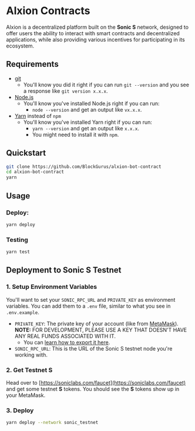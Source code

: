 # Alxion Contracts

Alxion is a decentralized platform built on the **Sonic S** network, designed to offer users the ability to interact with smart contracts and decentralized applications, while also providing various incentives for participating in its ecosystem.

## Requirements

- [git](https://git-scm.com/book/en/v2/Getting-Started-Installing-Git)
  - You'll know you did it right if you can run `git --version` and you see a response like `git version x.x.x`.
- [Node.js](https://nodejs.org/en/)
  - You'll know you've installed Node.js right if you can run:
    - `node --version` and get an output like `vx.x.x`.
- [Yarn](https://classic.yarnpkg.com/lang/en/docs/install/) instead of `npm`
  - You'll know you've installed Yarn right if you can run:
    - `yarn --version` and get an output like `x.x.x`.
    - You might need to install it with `npm`.

## Quickstart

```bash
git clone https://github.com/BlockGurus/alxion-bot-contract
cd alxion-bot-contract
yarn
```

## Usage

### Deploy:

```bash
yarn deploy
```

### Testing

```bash
yarn test
```

## Deployment to Sonic S Testnet

### 1. Setup Environment Variables

You'll want to set your `SONIC_RPC_URL` and `PRIVATE_KEY` as environment variables. You can add them to a `.env` file, similar to what you see in `.env.example`.

- `PRIVATE_KEY`: The private key of your account (like from [MetaMask](https://metamask.io/)). **NOTE:** FOR DEVELOPMENT, PLEASE USE A KEY THAT DOESN'T HAVE ANY REAL FUNDS ASSOCIATED WITH IT.
  - You can [learn how to export it here](https://metamask.zendesk.com/hc/en-us/articles/360015289632-How-to-Export-an-Account-Private-Key).
- `SONIC_RPC_URL`: This is the URL of the Sonic S testnet node you're working with.

### 2. Get Testnet S

Head over to [https://soniclabs.com/faucet](https://soniclabs.com/faucet) and get some testnet **S** tokens. You should see the **S** tokens show up in your MetaMask.

### 3. Deploy

```bash
yarn deploy --network sonic_testnet
```
